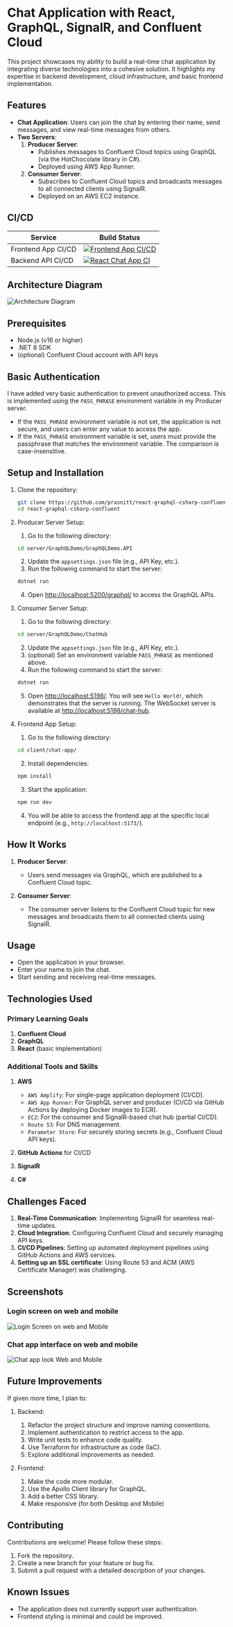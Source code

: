 # Chat Application with React, GraphQL, SignalR, and Confluent Cloud  

This project showcases my ability to build a real-time chat application by integrating diverse technologies into a cohesive solution. It highlights my expertise in backend development, cloud infrastructure, and basic frontend implementation.

## Features  
- **Chat Application**: Users can join the chat by entering their name, send messages, and view real-time messages from others.  
- **Two Servers**:  
    1. **Producer Server**:  
         - Publishes messages to Confluent Cloud topics using GraphQL (via the HotChocolate library in C#).  
         - Deployed using AWS App Runner.  
    2. **Consumer Server**:  
         - Subscribes to Confluent Cloud topics and broadcasts messages to all connected clients using SignalR.  
         - Deployed on an AWS EC2 instance.  


## CI/CD  


| Service   | Build Status                                                                 |
|-----------|-----------------------------------------------------------------------------|
| Frontend App CI/CD  | [![Frontend App CI/CD](https://github.com/prasnitt/JobTracker/actions/workflows/frontend-ci-cd.yml/badge.svg?branch=main)](https://github.com/prasnitt/JobTracker/actions/workflows/frontend-ci-cd.yml) |
| Backend API CI/CD   | [![React Chat App CI](https://github.com/prasnitt/react-graphql-csharp-confluent/actions/workflows/react-ci.yml/badge.svg?branch=main)](https://github.com/prasnitt/react-graphql-csharp-confluent/actions/workflows/react-ci.yml)   |


## Architecture Diagram  
![Architecture Diagram](screenshots/ArchitectureDiagram.drawio.png)  

## Prerequisites  
- Node.js (v16 or higher)  
- .NET 8 SDK 
- (optional) Confluent Cloud account with API keys  

## Basic Authentication  

I have added very basic authentication to prevent unauthorized access. This is implemented using the `PASS_PHRASE` environment variable in my Producer server.  

- If the `PASS_PHRASE` environment variable is not set, the application is not secure, and users can enter any value to access the app.  
- If the `PASS_PHRASE` environment variable is set, users must provide the passphrase that matches the environment variable. The comparison is case-insensitive.  

## Setup and Installation  
1. Clone the repository:  
    ```bash
    git clone https://github.com/prasnitt/react-graphql-csharp-confluent.git
    cd react-graphql-csharp-confluent
    ```
2. Producer Server Setup:  

     1. Go to the following directory:  
     ```bash
     cd server/GraphQLDemo/GraphQLDemo.API
     ```
     2. Update the `appsettings.json` file (e.g., API Key, etc.).  
     3. Run the following command to start the server:  
     ```bash
     dotnet run
     ```
     4. Open [http://localhost:5200/graphql/](http://localhost:5200/graphql/) to access the GraphQL APIs.  

3. Consumer Server Setup:  

     1. Go to the following directory:  
     ```bash
     cd server/GraphQLDemo/ChatHub
     ```
     2. Update the `appsettings.json` file (e.g., API Key, etc.).  
     3. (optional) Set an environment variable `PASS_PHRASE` as mentioned above.  
     4. Run the following command to start the server:  
     ```bash
     dotnet run
     ```
     5. Open [http://localhost:5198/](http://localhost:5198/). You will see `Hello World!`, which demonstrates that the server is running. The WebSocket server is available at [http://localhost:5198/chat-hub](http://localhost:5198/chat-hub).  

4. Frontend App Setup:  

     1. Go to the following directory:  
     ```bash
     cd client/chat-app/
     ```
     2. Install dependencies:  
     ```bash
     npm install
     ```
     3. Start the application:  
     ```bash
     npm run dev
     ```
     4. You will be able to access the frontend app at the specific local endpoint (e.g., `http://localhost:5173/`).

## How It Works  
1. **Producer Server**:  
     - Users send messages via GraphQL, which are published to a Confluent Cloud topic.  

2. **Consumer Server**:  
     - The consumer server listens to the Confluent Cloud topic for new messages and broadcasts them to all connected clients using SignalR.  

## Usage  
- Open the application in your browser.  
- Enter your name to join the chat.  
- Start sending and receiving real-time messages.  

## Technologies Used  
### Primary Learning Goals  
1. **Confluent Cloud**  
2. **GraphQL**  
3. **React** (basic implementation)  

### Additional Tools and Skills  
1. **AWS** 
    
    * `AWS Amplify`: For single-page application deployment (CI/CD).  
    * `AWS App Runner`: For GraphQL server and producer (CI/CD via GitHub Actions by deploying Docker images to ECR).  
    * `EC2`: For the consumer and SignalR-based chat hub (partial CI/CD).  
    * `Route 53`: For DNS management.  
    * `Parameter Store`: For securely storing secrets (e.g., Confluent Cloud API keys).  
    
2. **GitHub Actions** for CI/CD  
3. **SignalR**  
4. **C#**  

## Challenges Faced  
1. **Real-Time Communication**: Implementing SignalR for seamless real-time updates.   
2. **Cloud Integration**: Configuring Confluent Cloud and securely managing API keys.  
3. **CI/CD Pipelines**: Setting up automated deployment pipelines using GitHub Actions and AWS services.  
4. **Setting up an SSL certificate**: Using Route 53 and ACM (AWS Certificate Manager) was challenging.  

## Screenshots  

### Login screen on web and mobile  
![Login Screen on web and Mobile](screenshots/LoginScreenOnDifferentDevice.png)  

### Chat app interface on web and mobile  
![Chat app look Web and Mobile](screenshots/HostedChatApp.png)  

## Future Improvements  
If given more time, I plan to:  

1. Backend:  
     1. Refactor the project structure and improve naming conventions.  
     2. Implement authentication to restrict access to the app.  
     3. Write unit tests to enhance code quality.  
     4. Use Terraform for infrastructure as code (IaC).  
     5. Explore additional improvements as needed.  

2. Frontend:  
     1. Make the code more modular.  
     2. Use the Apollo Client library for GraphQL.  
     3. Add a better CSS library. 
     4. Make responsive (for both Desktop and Mobile)

## Contributing  
Contributions are welcome! Please follow these steps:  
1. Fork the repository.  
2. Create a new branch for your feature or bug fix.  
3. Submit a pull request with a detailed description of your changes.  

## Known Issues  
- The application does not currently support user authentication.  
- Frontend styling is minimal and could be improved.

